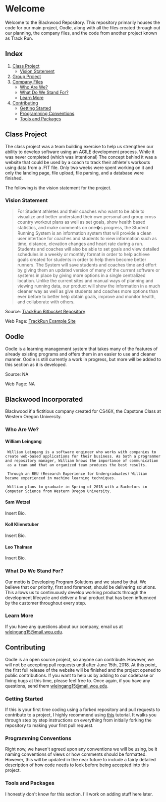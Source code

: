 # Welcome

Welcome to the Blackwood Repository. This repository primarily houses the code for our main project, Oodle, along with all the files created through out our planning, the company files, and the code from
another project known as Track Run. 

## Index

1. [Class Project](https://bitbucket.org/blackwood-incorporated/senior-project/overview#markdown-header-class-project)
	* [Vision Statement](https://bitbucket.org/blackwood-incorporated/senior-project/overview#markdown-header-vision-statement)
2. [Group Project](https://bitbucket.org/blackwood-incorporated/senior-project/overview#markdown-header-oodle)
3. [Company Files](https://bitbucket.org/blackwood-incorporated/senior-project/overview#markdown-header-blackwood-Inc)
    * [Who Are We?](https://bitbucket.org/blackwood-incorporated/senior-project/overview#markdown-header-who-are-we?)
    * [What Do We Stand For?](https://bitbucket.org/blackwood-incorporated/senior-project/overview#markdown-header-what-do-we-stand-for?)
    * [Learn More](https://bitbucket.org/blackwood-incorporated/senior-project/overview#markdown-header-learn-more)
5. [Contributing](https://bitbucket.org/blackwood-incorporated/senior-project/overview#markdown-header-contributing)
    * [Getting Started](https://bitbucket.org/blackwood-incorporated/senior-project/overview#markdown-header-getting-started)
    * [Programming Conventions](https://bitbucket.org/blackwood-incorporated/senior-project/overview#markdown-header-programming-conventions)
    * [Tools and Packages](https://bitbucket.org/blackwood-incorporated/senior-project/overview#markdown-header-tools-and-packages)


## Class Project 

The class project was a team building exercise to help us strengthen our ability to develop software using an AGILE development process. While it was never completed (which was intentional) 
The concept behind it was a website that could be used by a coach to track their athlete's workouts using data from a .FIT file. Only two weeks were spent working on it and only the landing page, 
file upload, file parsing, and a database were finished. 

The following is the vision statement for the project.

### Vision Statement

> For Student athletes and their coaches who want to be able to visualize and better understand their own personal and group cross country workout plans as well as set goals, show health based statistics, and make comments on one�s progress, the Student Running System is an information system that will provide a clean user interface for coaches and students to view information such as time, distance, elevation changes and heart rate during a run. Students and coaches will also be able to set goals and view detailed schedules in a weekly or monthly format in order to help achieve goals created for students in order to help them become better runners. The System will save students and coaches time and effort by giving them an updated version of many of the current software or systems in place by giving more options in a single centralized location. Unlike the current sites and manual ways of planning and viewing running data, our product will show the information in a much cleaner way as well as give students and coaches more options than ever before to better help obtain goals, improve and monitor health, and collaborate with others.

Source: [TrackRun Bitbucket Repository](https://bitbucket.org/blackwood-incorporated/senior-project/src/a6d513c7e6982bcd95d264612207d86321121eec/Fitness/?at=master)

Web Page: [TrackRun Example Site](http://trackrun.azurewebsites.net/)


## Oodle 

Oodle is a learning management system that takes many of the features of already existing programs and offers them in an easier to use and cleaner manner. Oodle is still currently a work in progress, 
but more will be added to this section as it is developed.

Source: NA

Web Page: NA


## Blackwood Incorporated

Blackwood if a fictitious company created for CS46X, the Capstone Class at Western Oregon University. 


### Who Are We?

#### William Leingang

     William Leingang is a software engineer who works with companies to create web-based applications for their business. As both a programmer and repository manager, William knows the importance of communication
     as a team and that an organized team produces the best results. 
   
     Through an REU (Research Experience for Undergraduates) William became experienced in machine learning techniques. 
   
     William plans to graduate in Spring of 2018 with a Bachelors in Computer Science from Western Oregon University. 


#### Sam Wetzel

Insert Bio.


#### Koll Klienstuber

Insert Bio.


#### Leo Thalman

Insert Bio.


### What Do We Stand For?

Our motto is Developing Program Solutions and we stand by that. We believe that our priority, first and foremost, should be delivering solutions. This allows us to continuously develop working products through
the development lifecycle and deliver a final product that has been influenced by the customer throughout every step.


### Learn More

If you have any questions about our company, email us at wleingang15@mail.wou.edu. 


## Contributing

Oodle is an open source project, so anyone can contribute. However, we will not be accepting pull requests until after June 15th, 2018. At this point, the first full release of the website will be finished
and the project opened to public contributions. If you want to help us by adding to our codebase or fixing bugs at this time, please feel free to. Once again, if you have any questions, send them wleingang15@mail.wou.edu.


### Getting Started

If this is your first time coding using a forked repository and pull requests to contribute to a project, I highly recommend using 
[this](https://www.atlassian.com/git/tutorials/comparing-workflows/forking-workflow) tutorial. It walks you through step by step instructions on everything from initially forking the repository to
making your first pull request. 


### Programming Conventions

Right now, we haven't agreed upon any conventions we will be using, be it naming conventions of views or how comments should be formatted. However, this will be updated in the near future to include
a fairly detailed description of how code needs to look before being accepted into this project. 


### Tools and Packages

I honestly don't know for this section. I'll work on adding stuff here later. 